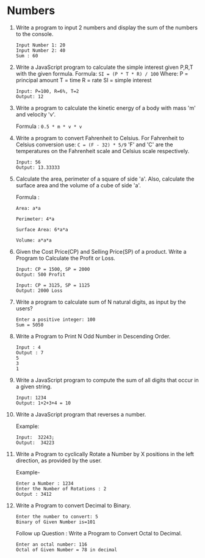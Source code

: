 # Numbers

1. Write a program to input 2 numbers and display the sum of the numbers to the console.

    ```
    Input Number 1: 20
    Input Number 2: 40
    Sum : 60
    ```

1. Write a JavaScript program to calculate the simple interest given P,R,T with the given formula.
   Formula:
   `SI = (P * T * R) / 100`
   Where:
   P = principal amount
   T = time
   R = rate
   SI = simple interest

    ```
    Input: P=100, R=6%, T=2
    Output: 12
    ```

1. Write a program to calculate the kinetic energy of a body with mass 'm' and velocity 'v'.

    Formula : `0.5 * m * v * v`

1. Write a program to convert Fahrenheit to Celsius. For Fahrenheit to Celsius conversion use:
   `C = (F - 32) * 5/9`
   'F' and 'C' are the temperatures on the Fahrenheit scale and Celsius scale respectively.

    ```
    Input: 56
    Output: 13.33333
    ```

1. Calculate the area, perimeter of a square of side 'a'. Also, calculate the surface area and the volume of a cube of side 'a'.

    Formula :

    `Area: a*a`

    `Perimeter: 4*a`

    `Surface Area: 6*a*a`

    `Volume: a*a*a`

1. Given the Cost Price(CP) and Selling Price(SP) of a product. Write a Program to Calculate the Profit or Loss.

    ```
    Input: CP = 1500, SP = 2000
    Output: 500 Profit

    Input: CP = 3125, SP = 1125
    Output: 2000 Loss
    ```

1. Write a program to calculate sum of N natural digits, as input by the users?

    ```
    Enter a positive integer: 100
    Sum = 5050
    ```

1. Write a Program to Print N Odd Number in Descending Order.

    ```
    Input : 4
    Output : 7
    5
    3
    1
    ```

1. Write a JavaScript program to compute the sum of all digits that occur in a given string.

    ```
    Input: 1234
    Output: 1+2+3+4 = 10
    ```

1. Write a JavaScript program that reverses a number.

    Example:

    ```
    Input:  32243;
    Output:  34223
    ```

1. Write a Program to cyclically Rotate a Number by X positions in the left direction, as provided by the user.

    Example-

    ```
    Enter a Number : 1234
    Enter the Number of Rotations : 2
    Output : 3412
    ```

1. Write a Program to convert Decimal to Binary.

    ```
    Enter the number to convert: 5
    Binary of Given Number is=101
    ```

    Follow up Question : Write a Program to Convert Octal to Decimal.

    ```
    Enter an octal number: 116
    Octal of Given Number = 78 in decimal
    ```
